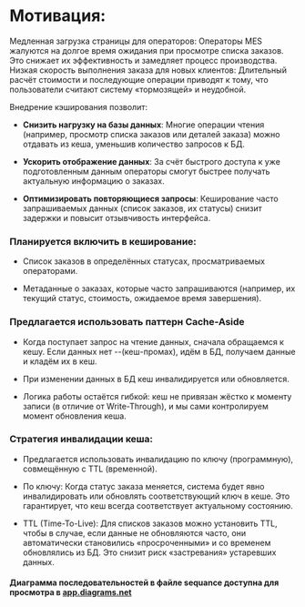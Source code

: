 # Мотивация:

Медленная загрузка страницы для операторов: Операторы MES жалуются на долгое время ожидания при просмотре списка заказов. Это снижает их эффективность и замедляет процесс производства.
Низкая скорость выполнения заказа для новых клиентов: Длительный расчёт стоимости и последующие операции приводят к тому, что пользователи считают систему «тормозящей» и неудобной.

Внедрение кэширования позволит:

- **Снизить нагрузку на базы данных**: Многие операции чтения (например, просмотр списка заказов или деталей заказа) можно отдавать из кеша, уменьшив количество запросов к БД.

- **Ускорить отображение данных**: За счёт быстрого доступа к уже подготовленным данным операторы смогут быстрее получать актуальную информацию о заказах.

- **Оптимизировать повторяющиеся запросы**: Кеширование часто запрашиваемых данных (список заказов, их статусы) снизит задержки и повысит отзывчивость интерфейса.

### Планируется включить в кеширование:

- Список заказов в определённых статусах, просматриваемых операторами.

- Метаданные о заказах, которые часто запрашиваются (например, их текущий статус, стоимость, ожидаемое время завершения).

### Предлагается использовать паттерн Cache-Aside

- Когда поступает запрос на чтение данных, сначала обращаемся к кешу. Если данных нет --(кеш-промах), идём в БД, получаем данные и кладём их в кеш.

- При изменении данных в БД кеш инвалидируется или обновляется.

- Логика работы остаётся гибкой: кеш не привязан жёстко к моменту записи (в отличие от Write-Through), и мы сами контролируем момент обновления кеша.

### Стратегия инвалидации кеша:

- Предлагается использовать инвалидацию по ключу (программную), совмещённую с TTL (временной).

- По ключу: Когда статус заказа меняется, система будет явно инвалидировать или обновлять соответствующий ключ в кеше. Это гарантирует, что кеш всегда соответствует актуальному состоянию.

- TTL (Time-To-Live): Для списков заказов можно установить TTL, чтобы в случае, если данные не обновляются часто, они автоматически становились «просроченными» и со временем обновлялись из БД. Это снизит риск «застревания» устаревших данных.

#### Диаграмма последовательностей в файле sequance доступна для просмотра в [app.diagrams.net](https://app.diagrams.net)
